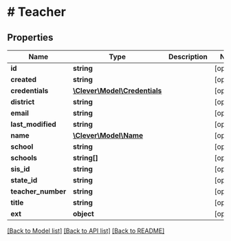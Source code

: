 # # Teacher

## Properties

Name | Type | Description | Notes
------------ | ------------- | ------------- | -------------
**id** | **string** |  | [optional]
**created** | **string** |  | [optional]
**credentials** | [**\Clever\Model\Credentials**](Credentials.md) |  | [optional]
**district** | **string** |  | [optional]
**email** | **string** |  | [optional]
**last_modified** | **string** |  | [optional]
**name** | [**\Clever\Model\Name**](Name.md) |  | [optional]
**school** | **string** |  | [optional]
**schools** | **string[]** |  | [optional]
**sis_id** | **string** |  | [optional]
**state_id** | **string** |  | [optional]
**teacher_number** | **string** |  | [optional]
**title** | **string** |  | [optional]
**ext** | **object** |  | [optional]

[[Back to Model list]](../../README.md#models) [[Back to API list]](../../README.md#endpoints) [[Back to README]](../../README.md)
